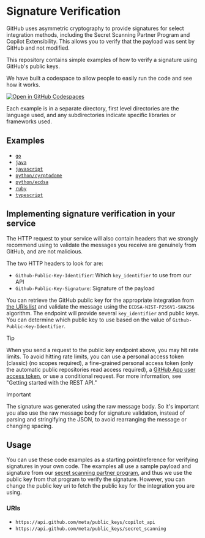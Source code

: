 # Signature Verification

GitHub uses asymmetric cryptography to provide signatures for select integration methods, including the Secret Scanning Partner Program and Copilot Extensibility. This allows you to verify that the payload was sent by GitHub and not modified.

This repository contains simple examples of how to verify a signature using GitHub's public keys.

We have built a codespace to allow people to easily run the code and see how it works.

[![Open in GitHub Codespaces](https://github.com/codespaces/badge.svg)](https://codespaces.new/github-technology-partners/signature-verification/)

Each example is in a separate directory, first level directories are the language used, and any subdirectories indicate specific libraries or frameworks used.

## Examples
- [`go`](go/)
- [`java`](java/)
- [`javascript`](javascript/)
- [`python/cyrptodome`](python/cryptodome/)
- [`python/ecdsa`](python/ecdsa)
- [`ruby`](ruby/)
- [`typescript`](typescript/)

## Implementing signature verification in your service

The HTTP request to your service will also contain headers that we strongly recommend using to validate the messages you receive are genuinely from GitHub, and are not malicious.

The two HTTP headers to look for are:

- `Github-Public-Key-Identifier`: Which `key_identifier` to use from our API
- `Github-Public-Key-Signature`: Signature of the payload

You can retrieve the GitHub public key for the appropriate integration from [the URIs list](#URIs) and validate the message using the `ECDSA-NIST-P256V1-SHA256` algorithm. The endpoint will provide several `key_identifier` and public keys. You can determine which public key to use based on the value of `Github-Public-Key-Identifier`.

> [!TIP]
> When you send a request to the public key endpoint above, you may hit rate limits. To avoid hitting rate limits, you can use a personal access token (classic) (no scopes required), a fine-grained personal access token (only the automatic public repositories read access required), a [GitHub App user access token](https://docs.github.com/en/apps/creating-github-apps/authenticating-with-a-github-app/generating-a-user-access-token-for-a-github-app), or use a conditional request. For more information, see "Getting started with the REST API."

> [!IMPORTANT]
> The signature was generated using the raw message body. So it's important you also use the raw message body for signature validation, instead of parsing and stringifying the JSON, to avoid rearranging the message or changing spacing.

## Usage

You can use these code examples as a starting point/reference for verifying signatures in your own code. The examples all use a sample payload and signature from our [secret scanning partner program](https://docs.github.com/en/code-security/secret-scanning/secret-scanning-partner-program#create-a-secret-alert-service), and thus we use the public key from that program to verify the signature. However, you can change the public key uri to fetch the public key for the integration you are using.

### URIs
- `https://api.github.com/meta/public_keys/copilot_api`
- `https://api.github.com/meta/public_keys/secret_scanning`
